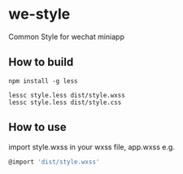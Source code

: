 # we-style

Common Style for wechat miniapp

## How to build

```shell
npm install -g less

lessc style.less dist/style.wxss
lessc style.less dist/style.css
```

## How to use

import style.wxss in your wxss file, app.wxss e.g.

```javascript
@import 'dist/style.wxss'
```
